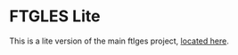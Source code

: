 # FTGLES Lite

This is a lite version of the main ftlges project, [located here](https://github.com/cdave1/ftgles).  